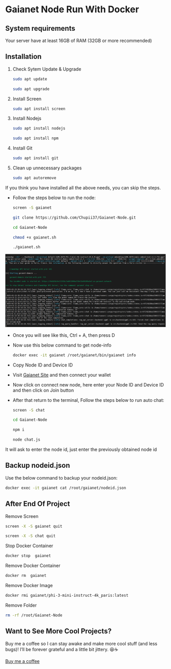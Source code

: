 # Gaianet Node Run With Docker

## System requirements
Your server have at least 16GB of RAM (32GB or more recommended)

## Installation
1. Check Sytem Update & Upgrade
    ```bash
    sudo apt update
    ```

    ```bash
    sudo apt upgrade
    ```

2. Install Screen 
    ```bash
    sudo apt install screen
    ```

3. Install Nodejs 
    ```bash
    sudo apt install nodejs
    ```

    ```bash
    sudo apt install npm
    ```

4. Install Git 
    ```bash
    sudo apt install git
    ```

5. Clean up unnecessary packages
    ```bash
    sudo apt autoremove
    ```

If you think you have installed all the above needs, you can skip the steps.

- Follow the steps below to run the node: 
    ```bash
    screen -S gaianet
    ```

    ```bash
    git clone https://github.com/Chupii37/Gaianet-Node.git
    ```
    
    ```bash
    cd Gaianet-Node
    ```

    ```bash
    chmod +x gaianet.sh
    ```

    ```bash
    ./gaianet.sh
    ```

![Alt text](https://github.com/Chupii37/Gaianet-Node/blob/main/image.png)

- Once you will see like this, Ctrl + A, then press D

- Now use this below command to get node-info
    ```bash
    docker exec -it gaianet /root/gaianet/bin/gaianet info
    ```

- Copy Node ID and Device ID

- Visit [Gaianet Site](https://www.gaianet.ai/setting/nodes) and then connect your wallet

- Now click on connect new node, here enter your Node ID and Device ID and then click on Join button

- After that return to the terminal, Follow the steps below to run auto chat: 
    ```bash
    screen -S chat
    ```

    ```bash
    cd Gaianet-Node
    ```

    ```bash
    npm i
    ```

    ```bash
    node chat.js
    ```

It will ask to enter the node id, just enter the previously obtained node id

## Backup nodeid.json
Use the below command to backup your nodeid.json:
  ```bash
  docker exec -it gaianet cat /root/gaianet/nodeid.json
  ```

## After End Of Project
Remove Screen
 ```bash
 screen -X -S gaianet quit
 ```

 ```bash
 screen -X -S chat quit
 ```

Stop Docker Container
 ```bash
 docker stop  gaianet
 ```

Remove Docker Container
 ```bash
 docker rm  gaianet
 ```

Remove Docker Image
 ```bash
 docker rmi gaianet/phi-3-mini-instruct-4k_paris:latest
 ```

Remove Folder
 ```bash
 rm -rf /root/Gaianet-Node
 ```

## Want to See More Cool Projects?

Buy me a coffee so I can stay awake and make more cool stuff (and less bugs)! I’ll be forever grateful and a little bit jittery. 😆☕ 

[Buy me a coffee](https://paypal.me/chupii37 )
